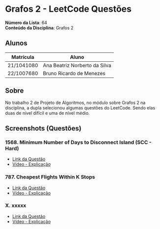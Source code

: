 # Grafos 2 - LeetCode Questões

**Número da Lista**: 64<br>
**Conteúdo da Disciplina**: Grafos 2<br>

## Alunos
|Matrícula | Aluno |
| -- | -- |
| 21/1041080  |  Ana Beatriz Norberto da Silva |
| 22/1007680  |  Bruno Ricardo de Menezes      |

## Sobre 
No trabalho 2 de Projeto de Algoritmos, no módulo sobre Grafos 2 na disciplina, a dupla selecionou algumas questões do LeetCode. Sendo elas duas de nível difícil e uma de nível médio.

## Screenshots (Questões)

### 1568. Minimum Number of Days to Disconnect Island (SCC - Hard)

- [Link da Questão](https://leetcode.com/problems/minimum-number-of-days-to-disconnect-island?envType=problem-list-v2&envId=strongly-connected-component)
- [Vídeo - Explicação]()
  
### 787. Cheapest Flights Within K Stops

- [Link da Questão](https://leetcode.com/problems/cheapest-flights-within-k-stops/description/?envType=problem-list-v2&envId=53js48ke)
- [Vídeo - Explicação]()
  
### X. xxxxx

- [Link da Questão]()
- [Vídeo - Explicação]()
